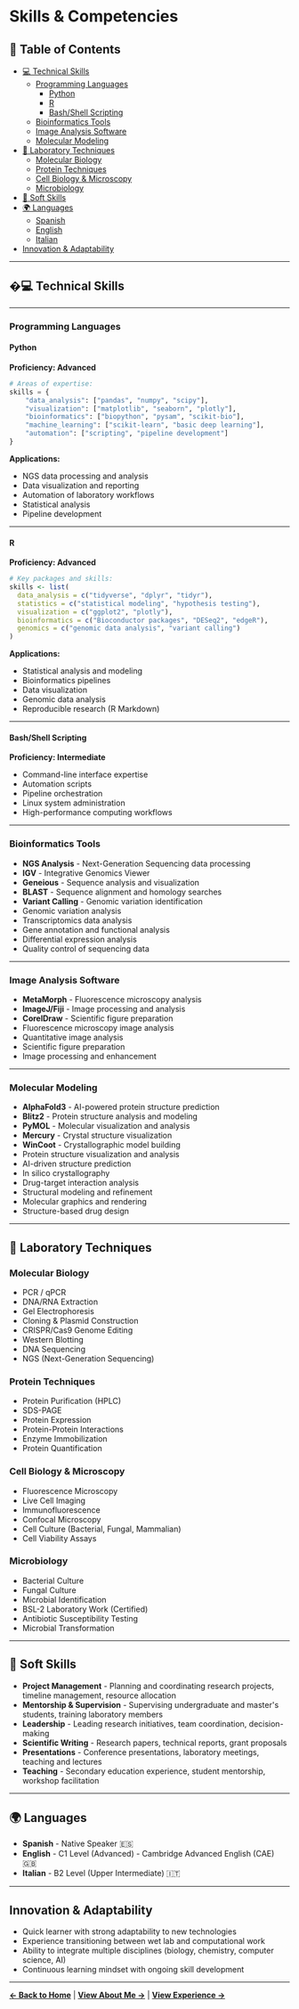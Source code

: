 # Skills & Competencies

## 📑 Table of Contents

- [💻 Technical Skills](#-technical-skills)
  - [Programming Languages](#programming-languages)
    - [Python](#python)
    - [R](#r)
    - [Bash/Shell Scripting](#bashshell-scripting)
  - [Bioinformatics Tools](#bioinformatics-tools)
  - [Image Analysis Software](#image-analysis-software)
  - [Molecular Modeling](#molecular-modeling)
- [🔬 Laboratory Techniques](#-laboratory-techniques)
  - [Molecular Biology](#molecular-biology)
  - [Protein Techniques](#protein-techniques)
  - [Cell Biology & Microscopy](#cell-biology--microscopy)
  - [Microbiology](#microbiology)
- [🧠 Soft Skills](#-soft-skills)
- [🌍 Languages](#-languages)
  - [Spanish](#spanish)
  - [English](#english)
  - [Italian](#italian)
- [ Innovation & Adaptability](#-innovation--adaptability)

---

## �💻 Technical Skills

---

### Programming Languages

#### Python
**Proficiency: Advanced**

```python
# Areas of expertise:
skills = {
    "data_analysis": ["pandas", "numpy", "scipy"],
    "visualization": ["matplotlib", "seaborn", "plotly"],
    "bioinformatics": ["biopython", "pysam", "scikit-bio"],
    "machine_learning": ["scikit-learn", "basic deep learning"],
    "automation": ["scripting", "pipeline development"]
}
```

**Applications:**
- NGS data processing and analysis
- Data visualization and reporting
- Automation of laboratory workflows
- Statistical analysis
- Pipeline development

---

#### R
**Proficiency: Advanced**

```r
# Key packages and skills:
skills <- list(
  data_analysis = c("tidyverse", "dplyr", "tidyr"),
  statistics = c("statistical modeling", "hypothesis testing"),
  visualization = c("ggplot2", "plotly"),
  bioinformatics = c("Bioconductor packages", "DESeq2", "edgeR"),
  genomics = c("genomic data analysis", "variant calling")
)
```

**Applications:**
- Statistical analysis and modeling
- Bioinformatics pipelines
- Data visualization
- Genomic data analysis
- Reproducible research (R Markdown)

---

#### Bash/Shell Scripting
**Proficiency: Intermediate**

- Command-line interface expertise
- Automation scripts
- Pipeline orchestration
- Linux system administration
- High-performance computing workflows

---

### Bioinformatics Tools

- **NGS Analysis** - Next-Generation Sequencing data processing
- **IGV** - Integrative Genomics Viewer
- **Geneious** - Sequence analysis and visualization
- **BLAST** - Sequence alignment and homology searches
- **Variant Calling** - Genomic variation identification
- Genomic variation analysis
- Transcriptomics data analysis
- Gene annotation and functional analysis
- Differential expression analysis
- Quality control of sequencing data

---

### Image Analysis Software

- **MetaMorph** - Fluorescence microscopy analysis
- **ImageJ/Fiji** - Image processing and analysis
- **CorelDraw** - Scientific figure preparation
- Fluorescence microscopy image analysis
- Quantitative image analysis
- Scientific figure preparation
- Image processing and enhancement

---

### Molecular Modeling

- **AlphaFold3** - AI-powered protein structure prediction
- **Blitz2** - Protein structure analysis and modeling
- **PyMOL** - Molecular visualization and analysis
- **Mercury** - Crystal structure visualization
- **WinCoot** - Crystallographic model building
- Protein structure visualization and analysis
- AI-driven structure prediction
- In silico crystallography
- Drug-target interaction analysis
- Structural modeling and refinement
- Molecular graphics and rendering
- Structure-based drug design

---

## 🔬 Laboratory Techniques

### Molecular Biology
- PCR / qPCR
- DNA/RNA Extraction
- Gel Electrophoresis
- Cloning & Plasmid Construction
- CRISPR/Cas9 Genome Editing
- Western Blotting
- DNA Sequencing
- NGS (Next-Generation Sequencing)

### Protein Techniques
- Protein Purification (HPLC)
- SDS-PAGE
- Protein Expression
- Protein-Protein Interactions
- Enzyme Immobilization
- Protein Quantification

### Cell Biology & Microscopy
- Fluorescence Microscopy
- Live Cell Imaging
- Immunofluorescence
- Confocal Microscopy
- Cell Culture (Bacterial, Fungal, Mammalian)
- Cell Viability Assays

### Microbiology
- Bacterial Culture
- Fungal Culture
- Microbial Identification
- BSL-2 Laboratory Work (Certified)
- Antibiotic Susceptibility Testing
- Microbial Transformation

---

## 🧠 Soft Skills

- **Project Management** - Planning and coordinating research projects, timeline management, resource allocation
- **Mentorship & Supervision** - Supervising undergraduate and master's students, training laboratory members
- **Leadership** - Leading research initiatives, team coordination, decision-making
- **Scientific Writing** - Research papers, technical reports, grant proposals
- **Presentations** - Conference presentations, laboratory meetings, teaching and lectures
- **Teaching** - Secondary education experience, student mentorship, workshop facilitation

---

## 🌍 Languages

- **Spanish** - Native Speaker 🇪🇸
- **English** - C1 Level (Advanced) - Cambridge Advanced English (CAE) 🇬🇧
- **Italian** - B2 Level (Upper Intermediate) 🇮🇹

---

##  Innovation & Adaptability

- Quick learner with strong adaptability to new technologies
- Experience transitioning between wet lab and computational work
- Ability to integrate multiple disciplines (biology, chemistry, computer science, AI)
- Continuous learning mindset with ongoing skill development

---

**[← Back to Home](../README.md)** | **[View About Me →](./about.md)** | **[View Experience →](./experience.md)**
